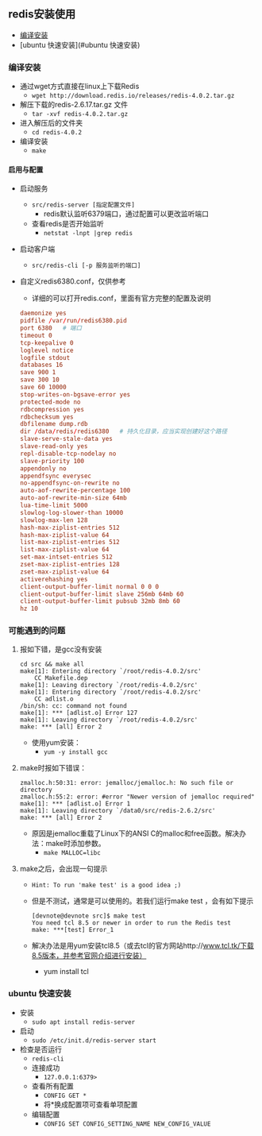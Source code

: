 ## redis安装使用
- [编译安装](#编译安装)
- [ubuntu 快速安装](#ubuntu 快速安装)

### 编译安装

- 通过wget方式直接在linux上下载Redis
	- `wget http://download.redis.io/releases/redis-4.0.2.tar.gz`
- 解压下载的redis-2.6.17.tar.gz 文件
	- `tar -xvf redis-4.0.2.tar.gz`
- 进入解压后的文件夹
	- `cd redis-4.0.2`
- 编译安装
	- `make`

#### 启用与配置
- 启动服务
	- `src/redis-server [指定配置文件]`
		- redis默认监听6379端口，通过配置可以更改监听端口
	- 查看redis是否开始监听
		- `netstat -lnpt |grep redis`
- 启动客户端
	- `src/redis-cli [-p 服务监听的端口]`

- 自定义redis6380.conf，仅供参考
	- 详细的可以打开redis.conf，里面有官方完整的配置及说明

	```conf
	daemonize yes
	pidfile /var/run/redis6380.pid
	port 6380	# 端口	
	timeout 0
	tcp-keepalive 0
	loglevel notice
	logfile stdout
	databases 16
	save 900 1
	save 300 10
	save 60 10000
	stop-writes-on-bgsave-error yes
	protected-mode no
	rdbcompression yes
	rdbchecksum yes
	dbfilename dump.rdb
	dir /data/redis/redis6380	# 持久化目录，应当实现创建好这个路径
	slave-serve-stale-data yes
	slave-read-only yes
	repl-disable-tcp-nodelay no
	slave-priority 100
	appendonly no
	appendfsync everysec
	no-appendfsync-on-rewrite no
	auto-aof-rewrite-percentage 100
	auto-aof-rewrite-min-size 64mb
	lua-time-limit 5000
	slowlog-log-slower-than 10000
	slowlog-max-len 128
	hash-max-ziplist-entries 512
	hash-max-ziplist-value 64
	list-max-ziplist-entries 512
	list-max-ziplist-value 64
	set-max-intset-entries 512
	zset-max-ziplist-entries 128
	zset-max-ziplist-value 64
	activerehashing yes
	client-output-buffer-limit normal 0 0 0
	client-output-buffer-limit slave 256mb 64mb 60
	client-output-buffer-limit pubsub 32mb 8mb 60
	hz 10
	```

### 可能遇到的问题
1. 报如下错，是gcc没有安装

	```
	cd src && make all
	make[1]: Entering directory `/root/redis-4.0.2/src'
	    CC Makefile.dep
	make[1]: Leaving directory `/root/redis-4.0.2/src'
	make[1]: Entering directory `/root/redis-4.0.2/src'
	    CC adlist.o
	/bin/sh: cc: command not found
	make[1]: *** [adlist.o] Error 127
	make[1]: Leaving directory `/root/redis-4.0.2/src'
	make: *** [all] Error 2
	```
	- 使用yum安装：
		- `yum -y install gcc`
2. make时报如下错误：

	```
	zmalloc.h:50:31: error: jemalloc/jemalloc.h: No such file or directory
	zmalloc.h:55:2: error: #error "Newer version of jemalloc required"
	make[1]: *** [adlist.o] Error 1
	make[1]: Leaving directory `/data0/src/redis-2.6.2/src'
	make: *** [all] Error 2
	```		
	- 原因是jemalloc重载了Linux下的ANSI C的malloc和free函数。解决办法：make时添加参数。
		- `make MALLOC=libc`
3. make之后，会出现一句提示
	- `Hint: To run 'make test' is a good idea ;)` 
	- 但是不测试，通常是可以使用的。若我们运行make test ，会有如下提示
	
		```
		[devnote@devnote src]$ make test
		You need tcl 8.5 or newer in order to run the Redis test
		make: ***[test] Error_1
		```
	- 解决办法是用yum安装tcl8.5（或去tcl的官方网站http://www.tcl.tk/下载8.5版本，并参考官网介绍进行安装）
		- yum install tcl

### ubuntu 快速安装
- 安装
	- `sudo apt install redis-server`
- 启动
	- `sudo /etc/init.d/redis-server start`
- 检查是否运行
	- `redis-cli`
	- 连接成功
		- `127.0.0.1:6379> `
	- 查看所有配置
		- `CONFIG GET *`
		- 将*换成配置项可查看单项配置
	- 编辑配置
		- `CONFIG SET CONFIG_SETTING_NAME NEW_CONFIG_VALUE`


